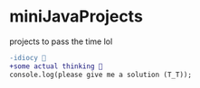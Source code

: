 # miniJavaProjects
projects to pass the time lol
```diff
-idiocy 🧐
+some actual thinking 🧠
console.log(please give me a solution (T_T));
```

